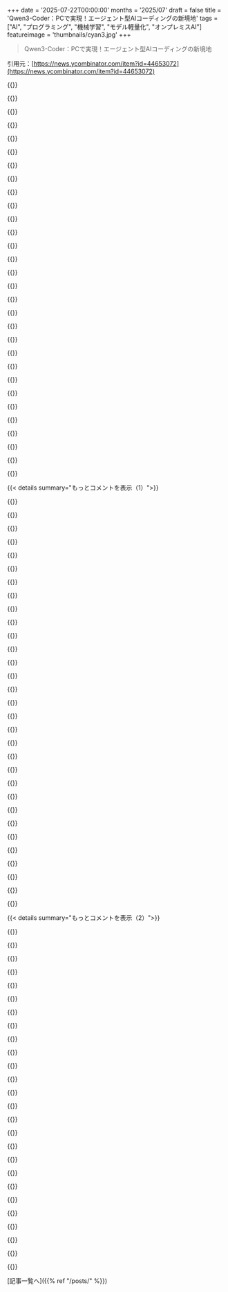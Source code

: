 +++
date = '2025-07-22T00:00:00'
months = '2025/07'
draft = false
title = 'Qwen3-Coder：PCで実現！エージェント型AIコーディングの新境地'
tags = ["AI", "プログラミング", "機械学習", "モデル軽量化", "オンプレミスAI"]
featureimage = 'thumbnails/cyan3.jpg'
+++

> Qwen3-Coder：PCで実現！エージェント型AIコーディングの新境地

引用元：[https://news.ycombinator.com/item?id=44653072](https://news.ycombinator.com/item?id=44653072)




{{<matomeQuote body="2bitから8bitのGGUFをローカル向けに作ってるよ！1時間くらいでHugging Faceに上がるはず。24GB GPUと128-256GB RAMでの動かし方は、ここのドキュメントを見てね: https://docs.unsloth.ai/basics/qwen3-coder" userName="danielhanchen" createdAt="2025/07/22 22:40:56" color="#38d3d3">}}




{{<matomeQuote body="2bit量子化って、マジでちゃんと動くの？俺が試したやつは全部ダメだったけど、4bit以上ならバッチリだったんだ。もし超巨大モデルで動くとしても、4bitや5bit量子化の少し小さいモデルより本当に良いのか、疑問だな。" userName="gnulinux" createdAt="2025/07/23 05:45:18" color="">}}




{{<matomeQuote body="Unslothのダイナミック量子化は純粋な2bitじゃないんだよ。2, 3, 4, 5, 6、時々8bitの混合なんだ。重要な層は8bitや6bitで、そうじゃない層は2bitって感じ！詳しいことはこのドキュメント見てね: https://docs.unsloth.ai/basics/unsloth-dynamic-2.0-ggufs" userName="danielhanchen" createdAt="2025/07/23 05:52:40" color="#785bff">}}




{{<matomeQuote body="どの層が重要かって、どうやって決めてるの？" userName="CMCDragonkai" createdAt="2025/07/23 06:02:55" color="">}}




{{<matomeQuote body="もし差し支えなければ、Qwen3-Coderをダイナミックに量子化するのに、どんなリソースと時間がかかったか教えてくれない？" userName="PeterStuer" createdAt="2025/07/23 08:58:55" color="">}}




{{<matomeQuote body="高品質データを100万〜300万トークン以上使うから、キャリブレーションデータセットでimatrixを計算するのに数時間かかるよ。それから、どの層をより高ビットで量子化するか決めるんだけど、これにも時間がかかるね。量子化の作成も数時間かかるし、アップロードにも時間がかかる！全体で最低8時間くらいかな。" userName="danielhanchen" createdAt="2025/07/23 09:24:07" color="#ff33a1">}}




{{<matomeQuote body="コーディング用のTransformerモデルはSaaSが強いから、自己ホスト型は諦めてたんだけど、これならまた挑戦してみようかな。llama.cppってPCIe4経由で複数のGPU（RTX 3090、NVLinkなし）をサポートしてる？俺のマシンは32CPUコア、256GB RAMなんだ。" userName="PeterStuer" createdAt="2025/07/23 08:48:47" color="">}}




{{<matomeQuote body="AI研究者じゃないから常識かもだけど、最近量子化の動画見て疑問に思ったんだ。重要なとこは精度上げて、そうじゃないとこは下げることでモデルを圧縮できるのかって。あと、どの部分が重要かどうやって決めるのかもね。これが既に実現されてるって知れて嬉しいし、モデル”圧縮”が次のホットトピックになるんじゃないかな。" userName="blensor" createdAt="2025/07/23 07:52:43" color="">}}




{{<matomeQuote body="量子化をするのに、どんなクラスターを使ってるの？まさかガレージの3090一枚のマシンじゃないよね。" userName="jychang" createdAt="2025/07/23 10:47:24" color="">}}




{{<matomeQuote body="Unslothの量子化は主要モデルのバグ修正に関わってるから使ってるってさ。説得力あるでしょw でもこのアプローチ、マジで動くなら仕組みをもっと知りたいね。" userName="menaerus" createdAt="2025/07/23 08:50:05" color="">}}




{{<matomeQuote body="そうそう、お前の考えは全く正しいぜ！モデルを単純に2bitとか4bitに量子化するんじゃなくて、賢くやるべきなんだよ！" userName="danielhanchen" createdAt="2025/07/23 09:24:52" color="">}}




{{<matomeQuote body="このモデルの実行速度はDDR4かDDR5 RAM次第だってさ。3090を2枚持っても1枚しか使わないし、MoEの重みを置いても速度アップは＜5%だって。Qwen3 Coder 480Bは261GBとか276GBで全部RAMに置くから、RAMの帯域幅がボトルネックになるぞ。デュアルCPUでDDR5 RAM 24チャンネルとかのワークステーションじゃないと厳しいかもね。" userName="jychang" createdAt="2025/07/23 10:24:24" color="#ff5733">}}




{{<matomeQuote body="ホントにバグを修正したんだぜ！Gemmaのバグをいくつか直したし、勾配蓄積バグ、PhiやLlamaのバグなんかもね！詳細はこっちのブログ記事を見てくれ！<br>https://unsloth.ai/blog/reintroducing" userName="danielhanchen" createdAt="2025/07/23 09:26:39" color="#ff33a1">}}




{{<matomeQuote body="いやいや、絶対違うって！俺はスポットクラウドインスタンスを使ってるからな！" userName="danielhanchen" createdAt="2025/07/23 13:28:21" color="">}}




{{<matomeQuote body="ダイナミックウェイトのアプローチが、バグ修正とどう関係するんだ？どれもその技術とは関係なさそうに見えるんだけど。" userName="menaerus" createdAt="2025/07/23 09:32:44" color="">}}




{{<matomeQuote body="でもさ、3090でこの量子化モデルをちゃんと動かせるの？もしできるなら、詳しいやり方教えてほしいな。前に投稿したガイドは俺には難しすぎたんだよ！" userName="sleight42" createdAt="2025/07/23 21:02:22" color="#ff5733">}}




{{<matomeQuote body="どれを2bitにして、どれを4bitにするか、どうやって選んでるの？それって秘密なの？それとも公開されてるの？" userName="qxfys" createdAt="2025/07/23 14:25:39" color="#45d325">}}




{{<matomeQuote body="ブログでざっくり書いたし、論文もいくつかリンクしてるよ！こっちにも書いたから見てくれ！<br>https://unsloth.ai/blog/dynamic-4bit<br>アクティベーションと重みの量子化誤差を検査する必要があるんだよ！" userName="danielhanchen" createdAt="2025/07/23 06:34:08" color="#ff33a1">}}




{{<matomeQuote body="確かにな！<br>あれ、ガイドって長すぎ？このセクション https://docs.unsloth.ai/basics/qwen3-coder-how-to-run-locall... を見ると、3090で動かす方法が載ってるよ。" userName="danielhanchen" createdAt="2025/07/23 23:27:43" color="#ff5c5c">}}




{{<matomeQuote body="あ、これについてここに書いたんだよね: https://docs.unsloth.ai/basics/unsloth-dynamic-2.0-ggufs <br>将来的に彼ら向けにスクリプトを提供するかも！" userName="danielhanchen" createdAt="2025/07/24 22:42:58" color="">}}




{{<matomeQuote body="ああ、ごめん、勘違いしてた。<br>ダイナミッククオンツを計算するときは、固定モデルでやらないといけないんだ！<br>例えばPhi 3だと文末トークンが間違ってたし、Llama 4だとRoPEの問題を修正したんだ（https://github.com/ggml-org/llama.cpp/pull/12889）。<br>まず修正しないとキャリブレーションが正しく行われないんだよ。" userName="danielhanchen" createdAt="2025/07/23 10:22:40" color="#785bff">}}




{{<matomeQuote body="256GB RAMと16GB VRAMで、かろうじてでも使えるパフォーマンスで動かす方法ってあるかな？" userName="jdright" createdAt="2025/07/23 02:36:36" color="">}}




{{<matomeQuote body="返信ありがとう！<br>ADHD持ちでさ、Koboldでしかローカル実行したことないんだ。DIY AIは素人だから、正直ちょっと迷子になってるよ。" userName="sleight42" createdAt="2025/07/24 22:06:51" color="">}}




{{<matomeQuote body="アップロードありがとう！<br>HNスレッド見つける前からQwen3-CoderのUnslothドキュメントを読んでたよ。<br>8x H200 DGXシステムで8ビットまたは16ビット版を動かしたら、どれくらいのスループットを期待できるかな？" userName="ashvardanian" createdAt="2025/07/24 10:33:09" color="#785bff">}}




{{<matomeQuote body="なるほど、あなたのやり方はバニラモデルに何かしら修正を加えないと機能しないってことだね。<br>俺が知りたいのは、そのアプローチそのものなんだ。なんで、どうやって機能するの？" userName="menaerus" createdAt="2025/07/23 11:29:44" color="">}}




{{<matomeQuote body="ドキュメントにタイプミスがあるみたいだよ。「推奨コンテキスト: 65,536トークン（増加可能）」ってなってるけど、公式ドキュメントでは「適切な出力長: ほとんどのクエリで65,536トークンの出力長を推奨します。これはInstructモデルに適しています。」ってなってるから、これは推奨トークン出力のことだね。" userName="mathrawka" createdAt="2025/07/22 22:53:51" color="#785bff">}}




{{<matomeQuote body="ダニエル、ありがとう。異なる量子化の違いについて、何か良い情報源を知らない？" userName="tomdekan" createdAt="2025/07/24 11:31:54" color="">}}




{{<matomeQuote body="そうだよ！3bitや4bitでもいけるかも！llama.cppにはMoEオフロードがあるから、GPUがアクティブなエキスパートと非MoEレイヤーを保持して、VRAMは16GBから24GBで済むんだ！やり方については、このセクションで書いたよ：https://docs.unsloth.ai/basics/qwen3-coder#improving-generat..." userName="danielhanchen" createdAt="2025/07/23 02:53:24" color="#ff5c5c">}}




{{<matomeQuote body="＞ Qwen3-Coderは複数のサイズで利用可能だけど、まずは最もパワフルなバリアントを紹介できて嬉しいよ。<br>僕は小さいサイズに一番興奮してるんだ。だって、時々そこそこ使えるコードを書ける、ローカルで動かせるモデルに興味があるし、もうすぐそこまで来てると思うからね。しばらくの間は、自分で現実的にホストできないような大きいモデルを”呼ぶ”必要が出てくるだろうけど、そのために高品質なオープンウェイトモデルの選択肢があるのは嬉しいよ。それから、小さいオープンウェイトモデルを遊ぶことで、その大きいバージョンへのアクセスをレンタルするってアイデアも好きだな。Qwenチーム、このリリースおめでとう！試すのが楽しみだよ。" userName="pxc" createdAt="2025/07/22 22:51:30" color="#38d3d3">}}




{{<matomeQuote body="小さいモデルが、大きいモデルに勝ることはないよ。大きいモデルの方がより多くのことを知っていて、より賢いんだ。小さいモデルも賢くなるけど、そうなると大きいモデルも賢くなるからね。HNは変だよ。一時期は最も技術的な人たちを見つけた場所だったのに、LLMに関してはRedditの方が詳しい人たちが多い気がする。たくさんの人が巨大なモデルを動かしてるし、調べてみれば、現実的に自分でホストできるってわかるよ。" userName="segmondy" createdAt="2025/07/23 00:06:15" color="">}}




{{< details summary="もっとコメントを表示（1）">}}

{{<matomeQuote body="＞ 小さいモデルは、大きいモデルに勝ることはないよ。だけど、大きいモデルに匹敵する必要はないんだ。特定のタスクに対して十分良いならそれでいいんだから！<br>これは、言語モデルが得意なこと、例えば翻訳を見ればもっと明らかだよ。翻訳には超巨大なモデルは必要ないし、実際、リアルタイムで何かをしたり、モバイルデバイスで動かせることが、精度が少し上がるよりも重要なアプリケーションもあるから、小さいモデルの方が好ましい場合もあるんだ。それから、幻覚の問題があるから、もっと首尾一貫してウェブ検索クエリで何を”知って”書くかという知識以上のものは、”知識豊富な”LLMをあまり価値あるものだとは思わないな。誰かのクラウドハードウェアでホストされているプロプライエタリなSOTAモデルでさえ、IMEが”即興で”答えることを望むことはまずないよ。ほとんどの場合、間違っているからね！（たぶん、仕事が最も人気のあるライブラリや言語に焦点を当てている他の人たちにとっては違うのかもしれないけど、わからないな。）もし使うLLMが実行時に常にドキュメントを参照するつもりなら、その知識の差はそれほど重要じゃないかもしれないね—要約は、コードを書くことや”推論”よりも、言語モデルにとってずっと簡単なことのように思えるよ。<br>つまり、こういうことだ：<br>もちろん、大きい方が良い！だけど、いくつかのタスクでは、僕のニーズはまだ小さいモデルの能力の天井以下だし、そこがローカル利用に焦点を当てている理由だよ。今のところ、それは主にコーディングとは全く別の言語中心のタスク（翻訳、文字起こし、TTS、たぶん要約）だ。今日のシンプルなコーディングタスク（例えば、気の利いたオートコンプリート、”ゴーストテキスト”スタイル）も含まれるかもしれないね。より洗練されたタスク（例えば”バイブコーディング”とか？）では、大きいモデルの方がまだ好ましいとしても、いつかはもっと実質的なプログラミングタスクが含まれるようになることを期待するのは妥当だと思うよ。<br>もしすごく楽しめたら、1年か2年後には、実際に大きいモデルを動かせるマシンを組んでみようかな。 :)" userName="pxc" createdAt="2025/07/23 00:42:11" color="#38d3d3">}}




{{<matomeQuote body="＞ 僕は小さいサイズに一番興奮してるんだ。だって、時々そこそこ使えるコードを書ける、ローカルで動かせるモデルに興味があるし、もうすぐそこまで来てると思うからね。<br>僕も同じく、通常のQwen3-30B-A3BはL4 GPUを2枚使うとかなりうまく動いたんだ（60トークン/秒、VRAM48GB）。これはクラウドの選択肢が許されないオンプレミスでの使用には十分だけど、似たようなコード特化モデルが欲しいね。RooCodeのようなツール呼び出しが、通常のモデルではうまく機能しなかったからさ。そういう状況では、クラウドとオンプレミスの比較じゃなくて、オンプレミスか、それとも何もないか、なんだ。" userName="KronisLV" createdAt="2025/07/23 06:34:03" color="#785bff">}}




{{<matomeQuote body="ggerganov’s llama vscodeプラグインを小さい2.5モデルでM3 Maxで使ってるんだけど、それがすごくいい感じに動くんだ。" userName="larodi" createdAt="2025/07/23 07:17:45" color="#785bff">}}




{{<matomeQuote body="現在、みんなの目標は、すべてを支配する一つのマスターモデルを作ることだから、あまり特化は進んでないね。もし言語特化モデルを作れたら、小さいモデルがどれだけ効率的になるかと思うと気になるな。32BのJava Coderが、汎用的な32B CoderよりもJavaのコーディングにはるかに優れるってのは、直感的に明らか（だから間違ってるかも？）な気がするんだけどね。" userName="LinXitoW" createdAt="2025/07/23 15:01:46" color="#ff5c5c">}}




{{<matomeQuote body="コーディングに関しては、みんなちょっとでも良いモデルのためなら、かなり高いお金を払う気があるみたいだね。" userName="conradkay" createdAt="2025/07/23 02:27:08" color="">}}




{{<matomeQuote body="devstralを試してみてよ。FP8ならVRAM48GBに収まるはずだよ。24Bのローカルモデルとしては驚くほど良かったし、clineやrooとも相性が良いんだ。あまり詰まったりすることもないし、ほとんどのことがうまくいく（サイズを考えればね）。" userName="NitpickLawyer" createdAt="2025/07/23 07:18:52" color="#45d325">}}




{{<matomeQuote body="LLMの情報ってRedditにめっちゃあるんだね。すごく面白いよ。おすすめのサブとかスレッドある？教えてほしいな、ありがとう。" userName="nico" createdAt="2025/07/23 00:10:28" color="">}}




{{<matomeQuote body="Mistralモデルは結構いいと思うけど、4-bit量子化版でも秒間16トークンくらいしか出なくて、MoEオプションに比べたらかなり遅いね。OllamaをvLLMに替えて、どうなるか試してみるべきかな。" userName="KronisLV" createdAt="2025/07/23 08:16:16" color="">}}




{{<matomeQuote body="Javaコーダーのアイデアには反論するよ！Javaコードは特定の書き方やビジネス領域に偏ってるから、そこから外れると学習データが足りなくて苦労するかもね。CやGoを入れるとIoTとかネットワーキングとか、もっと幅広いドメインのデータに触れられるから良いよ。言語特化よりドメイン特化のモデルの方が役立つかもね！" userName="californical" createdAt="2025/07/23 15:57:02" color="#45d325">}}




{{<matomeQuote body="ローカルとリモートの問題は、お金の問題だけじゃなくて、コンプライアンスとプライバシーの方が重要だよ。" userName="omeid2" createdAt="2025/07/23 02:44:12" color="">}}




{{<matomeQuote body="LLMが質問に対してすぐにWeb検索するの、マジで嫌いなんだよね。自分でできるし、それで解決しないからLLMに聞いてるのにさ。俺とモデルに聞く目的が全然違うんだろうね。俺は人間にも聞いても分からない超複雑なことを聞いてるから。" userName="saurik" createdAt="2025/07/23 04:44:23" color="">}}




{{<matomeQuote body="Qwen3-30B-A3Bは翻訳やASRの書き起こし修正にめちゃくちゃ役立つよ。ちょっと直訳っぽいけど、他のアプリの自動翻訳より全然良いし、ネットワーク遅延がないから超速いんだ！ローカルで使うと、中国の歴史とか文化の質問にも使えるから面白いよ。他の地域のモデルと答えを比較するのも楽しいね！" userName="pxc" createdAt="2025/07/23 15:50:50" color="#785bff">}}




{{<matomeQuote body="普段どんなプログラミング言語を使ってるの？書いたコードはどのくらい残してる？足場として使ってほとんど書き直してるの？それとも、ほとんどそのまま使ってる感じ？" userName="pxc" createdAt="2025/07/23 16:20:15" color="">}}




{{<matomeQuote body="モデルが単発のWeb検索しかしないのは、がっかりするよね。もっと色々検索して要約したり、検索ワードを調整したりしてほしいな。公式ドキュメントで分かることはLLMに聞かないし、基本RTFMだよ。LLMにコード書かせる時もWeb検索させるけど、結局スタイルにこだわりがあるからほとんど書き直してるね。" userName="pxc" createdAt="2025/07/23 17:05:23" color="#ff33a1">}}




{{<matomeQuote body="大きいLLMって、ツールとか関数を使って便利になってるじゃん？オープンソースもきっと、コーディング用の良いツールとか関数をそのうち提供するようになるよ。" userName="Eggpants" createdAt="2025/07/23 01:27:13" color="">}}




{{<matomeQuote body="M1 Maxで64GBのメモリ積んでるんだけど、このVSCodeプラグインは使ったことないな。試すべきかな？URLはhttps://github.com/ggml-org/llama.vscode。これ、エージェントモードっていうよりコード補完用っぽいんだけど。" userName="kimsia" createdAt="2025/07/26 12:35:18" color="">}}




{{<matomeQuote body="JetBrainsはMellumモデルでオートコンプリートを実現してるよ。https://ollama.com/JetBrainsfine tunedのやつは、ゼロから作ったんじゃなくて、微調整したモデルを使ってるんだ。" userName="1899-12-30" createdAt="2025/07/23 20:20:49" color="#ff5c5c">}}




{{<matomeQuote body="自然言語でも、単一言語の学習データだけに集中しても、ターゲット言語でより良い文章が書けないってこと、あるんじゃないかな？" userName="pxc" createdAt="2025/07/23 16:05:36" color="">}}




{{<matomeQuote body="「リアルタイムで動かせるとか、モバイルデバイスで動かせるとかの方が、ちょっとした精度向上より大事なアプリケーションもあるから、小さいモデルの方がいい場合もあるよ」ってのは、まさに「最高のカメラは君が持ってるカメラだ」って話に似てるね。大きいモデルはHTTPリクエスト一つで使えるけど、ローカルで動かしたい理由はたくさんある。ネットがなくても使えるってのが一番の理由じゃないかな。" userName="bredren" createdAt="2025/07/23 03:47:19" color="#ff33a1">}}




{{<matomeQuote body="これらのモデルって、みんな翻訳に適してるし、それが一番得意だよね。アーキテクチャがSeq2Seqを受け継いでるし、オリジナルのTransformerだってGoogle翻訳のために作られたんだから。" userName="larodi" createdAt="2025/07/23 07:19:06" color="#45d325">}}




{{<matomeQuote body="OllamaからvLLMに切り替えてみて、どうなるか試さないとね。それが原因かも。ggufは遅いし、4bitならAWQ、最高品質ならfp8がいいよ（特に君のGPUがAdaアーキテクチャなら）。vLLMはTensor Parallelにもバッチ推論にも優れてるし、エージェント型のやつだと並列で複数クエリを処理できるからね。うちは2x A6000（古いやつ、Adaじゃない）でdevstral fp8を動かしてるけど、Marlinカーネルでもセッションあたり生成は毎秒35～40トークン、入力は2～3kトークンくらい出るし、並列で6人くらいなら同時に使えるよ。L4が2枚ならその半分くらいだけど、Ada GPUだから生成はもっと速くなるはずだよ（fp8ネイティブサポートだしね）。" userName="NitpickLawyer" createdAt="2025/07/23 08:22:39" color="#45d325">}}




{{<matomeQuote body="俺にとっては、より高いレベルでの独立性と自由の感覚も大事なんだ。特にテック業界がAIのhypeでイカれてる今、なんか大きなプロプライエタリなモデルをいじってても、普通のいじり屋の喜びって感じられないんだよね。推論時にもっといじれて、使ってるツールをもっとコントロールできて、モデルがどう動くかをもっと学べて、真のオープンソースに近ければ近いほど、面白くて楽しい技術をいじる時の子供みたいな喜びを取り戻せるんだ。たとえその技術が根本的に欠陥があったり、限界があったり、過剰に宣伝されてたりしてもね。" userName="pxc" createdAt="2025/07/23 17:12:32" color="#785bff">}}




{{<matomeQuote body="「HNは変だよね。前は一番技術的な人たちを見つけた場所だったのに、LLMに関しては今Redditで見つけるんだ」って話、この意見を責めたいのかな？だって彼の視点は俺には納得できるもん。128GBのMacBookでそこそこ大きいモデルは動かせるけど、巨大なのは無理だし、2Bの量子化モデルでさえリソース食いすぎるしね。だから、コストとか情報の機密性、利便性、バッテリー残量とか、いろんな要素に応じてローカルとリモートを使い分けてるよ。大きいモデルの方が性能はいいけど、小さいのでも十分なことってよくあるんだ。" userName="mlyle" createdAt="2025/07/23 02:22:55" color="#ff33a1">}}




{{<matomeQuote body="言語はJS/TS、C/C++、Shader Code、それにESP Arduinoのコードをいくつか使ってるよ。定型句とかCSSはあんまり気にしてないけどね。なんだかIntelliSenseでタブ補完をステップバイステップでやってる感じにすごく似てるけど、もっと拡散的な感じだ。でも俺のツールセットはエージェント型とオートコンプリートの混合で、どっちか100%ってわけじゃない。アーキテクチャを明確に意識して、コードの大部分を読んで、コードの各部分を自分の好きなように保つことで、実際にコードを所有するようにしてるんだ。" userName="larodi" createdAt="2025/07/25 19:45:30" color="">}}




{{<matomeQuote body="もっと専門的で、学習コーパスが集中してる小さいモデルに興味あるな。bashスクリプト専用のモデルとか、Clojureモデル、Zigモデルとかね。" userName="y1n0" createdAt="2025/07/23 02:33:12" color="#38d3d3">}}




{{<matomeQuote body="みんなAI動かしてるけど、金持ちばかりじゃん。俺は100万～200万円もかけられないよ。480Bモデル動かすのにそれくらい必要で、しかもその値段だと古いハードで遅いし。いい環境はもっと高いしね。だから小さいモデルでいいや。大きいモデルはいいけど、進化早いから半年〜1年遅れるくらいなら200万円払う価値はないね。" userName="wkat4242" createdAt="2025/07/23 02:26:52" color="#ff33a1">}}




{{<matomeQuote body="小さいモデルは、将来の大きなモデルじゃなくて、今ある大きなモデルくらいの性能になればそれで十分なんだよ。" userName="BriggyDwiggs42" createdAt="2025/07/23 01:49:09" color="">}}




{{<matomeQuote body="小さくて安くて速いモデルって需要あるよね。AlphaEvolveの論文で驚いたんだけど、彼らはアイデア生成のスピードを最優先するために、めちゃくちゃFlashモデルに頼ってたんだ。" userName="ants_everywhere" createdAt="2025/07/23 03:15:26" color="#785bff">}}




{{<matomeQuote body="”qwen-code”アプリって、Gemini-CLIのフォークっぽいね。<br>https://github.com/QwenLM/qwen-code<br>https://github.com/QwenLM/qwen-code/blob/main/LICENSE<br>OSSのCCクローンがいつか統合されるといいな。記事にも”Qwen Code”はGemini Codeのフォークって書いてあったし。" userName="flakiness" createdAt="2025/07/22 22:36:09" color="#38d3d3">}}




{{<matomeQuote body="Gemini CLIチーム、オープンソースにしてくれてマジ感謝（Claudeと違ってさ）。しかもQwenみたいな新しいモデルに簡単に調整できるのもすごい。<br>他のモデルも最初からサポートしてくれたら最高だよね。そしたらみんなフォークしなくて済むし。" userName="mkagenius" createdAt="2025/07/23 07:26:13" color="#ff5c5c">}}

{{</details>}}




{{< details summary="もっとコメントを表示（2）">}}

{{<matomeQuote body="最近よくあるのが、大企業が最初のツールをすごい急いで出すんだけど、質が悪くて（Gemini CLIもそう）、あとはOSSエコシステムにバグ直しを任せるってパターンだよね。バックエンドは非公開だから、アプリが彼らのベストショットなんだ。で、時間が経つと企業が手柄を独り占めして、貢献者みんなが評価されるわけじゃないんだよ。" userName="nicce" createdAt="2025/07/23 08:48:53" color="">}}




{{<matomeQuote body="最近Jetbrainsの公式Kotlin MCP SDKを使ってみたんだけどさ、デフォルトと違うURLだとMCPエンドポイントを動かせなかったんだよね…。めちゃくちゃハードコードされた仮定があったみたい。" userName="gavinray" createdAt="2025/07/23 10:32:25" color="#ff5c5c">}}




{{<matomeQuote body="”彼らはハードコードされた仮定をたくさん作っていた”って？いや、単にその方がずっと速いからだよ。設定オプションを追加するにはテストとか入力処理がもっといるし。後で本当に必要としてる人がPRくれたら受け入れればいいんだから、自分の時間を節約できるじゃん。" userName="nicce" createdAt="2025/07/23 12:38:20" color="">}}




{{<matomeQuote body="”あとはOSSエコシステムに問題を直させる”って？それってOSSのまさに半分の意味だし、俺はそれで全然OKだよ。" userName="mkagenius" createdAt="2025/07/23 20:07:25" color="">}}




{{<matomeQuote body="今は基本的にClaude-codeをメインに使ってるけど、重い思考処理はZen MCP経由でOpenAIとかGemini Proに任せてるよ。Zenがサポートしてるから、Gemini-CLIを使うこともできるな。Qwen-coderがGemini-CLIベースなら、サポート追加も簡単だろうし。" userName="rapind" createdAt="2025/07/22 22:41:36" color="#38d3d3">}}




{{<matomeQuote body="Zen経由でGeminiを使うのってどうだった？俺はZenじゃなくて、普通のチャットでGeminiを直接使ってたんだ。最初はClaudeより競争力のある大きなコンテキストを作って、それから詳細な計画やパッチをGeminiに持っていってフィードバックをもらってたんだけど、すごくいい結果が出たんだよね。MCP経由だと、Geminiを完全に制御した時みたいな集中した結果は得られないだろうって思ってたし、MCP経由でCCとインターフェースすると、そっち側でもコンテキストを使っちゃうだろうしね。" userName="bredren" createdAt="2025/07/23 00:33:51" color="#45d325">}}




{{<matomeQuote body="俺は主にアーキテクチャの計画に使うよ。もっと情報が欲しい時とか、Claudeに情報を与えたい時とかね。3つのAIの頭を使う方がいいような、もっと難しい問題に役立つよ。" userName="rapind" createdAt="2025/07/23 06:12:29" color="#ff5733">}}




{{<matomeQuote body="他のモデルに仕事を振り分けるメリットって何？何か目立った違いあるの？" userName="apwell23" createdAt="2025/07/23 02:07:23" color="">}}




{{<matomeQuote body="トップティアモデルが別のモデルの作業をレビューすると、すごいメリットがあるんだよ。例えば、一つのモデルを何ターンもかけていいとこまで持っていって、それから2つ目のモデルに最初の結果を“レッドチーム”として見てもらうんだ。それをコンテキストごと最初のモデルに戻すんだよね。これは特に複雑なシステムの大きな計画で役立つよ。詳細な計画があっても、Claudeのコードが“スタック”して、同じことを何度も繰り返すように見えるのは珍しくないんだ。そういう時は、すぐに止めてCCに現在の問題と試した解決策を“詳細な技術ブリーフィング”として要約させなよ。それからCCに問題に関連する全てのファイル（テストも含む）をリストアップさせて、そのブリーフィングと全ファイルを2つ目のLLMに提供するんだ。これは、Geminiに複数のターンでコンテキストを入れる必要があるような大きなコンテキストに特にいいね。コンサルティングしているモデルには、コンテキストの追加が終わったって言うまでフィードバックを待ってもらえばいいんだ。そしたら、CCが詰まってる細かいステップに直接集中しなくても、詳細な解決策がポンって出てくるんだ。君は高レベルに留まれるってわけ。大抵の場合、CCはすぐに治ってタスクを終えるよ。これは、計画モードに切り替えて計画の調整をする絶好の機会だね。Claudeに、既に達成したことを含めた詳細な計画の更新を出力させて、それをまたコンサルティングモデルに送るんだ。もし事前に詳細なシステム仕様書を作っていたら（CCも元々それに基づいて作業していたはず）、コンサルティングモデルにこれまでの作業と次の計画ステップをレビューしてもらうことができるよ。必然的にコンサルティングモデルはCCのこれまでの作業や計画を改善するための提案をしてくるだろうね。それを送り返せば、素晴らしい結果が得られるよ。" userName="bredren" createdAt="2025/07/23 03:54:11" color="#ff5c5c">}}




{{<matomeQuote body="俺たちは2024年後半にRA.Aidっていうエージェントツールを出荷したんだ。これはaiderが始めたもののエージェント的進化版だよ。主な焦点は、1) CLIファーストであること、そして2) 本当にオープンソースコミュニティであることだったんだ。うちにはフルコミットアクセスを持つ5人の独立したメンテナーがいるんだよ—彼らは同じ組織や団体出身じゃない（免責事項：一人は俺のスタートアップGobiiに入ってくれたけど、そこではウェブブラウジングエージェントに取り組んでるんだ）。誰かCCとの比較をしてくれると嬉しいな。でも、俺の経験では、CursorとかWindsurfとか他のエージェント型コーディングソリューションとは互角に戦えてるよ。でも、そうだな、特定の大きな会社やモデルに縛られない、正規のFOSSソリューションが本当に必要だよね。" userName="ai-christianson" createdAt="2025/07/22 23:24:32" color="#45d325">}}




{{<matomeQuote body="＞これらのOSS CCクローンがいつか収束したらいいな。俺の意見だと、カスタムCLIのポイントは、各モデルがツールコールを異なる方法で扱うようにトレーニングされているってことなんだよね。俺の経験では、ツールコールのパフォーマンスはめちゃくちゃ違うんだ（最近は収束し始めてるけど）。モデルと性能がコモディティ化されて、俺たちがその段階に達するまで、収束は意味がないと思うよ。" userName="chartered_stack" createdAt="2025/07/23 08:47:05" color="#45d325">}}




{{<matomeQuote body="Claude Codeもサポートしてるんだね。でも、俺の理解ではClaude CodeってクローズドソースでClaude APIエンドポイントしかサポートしないはずだけど、どうやって動かしてるの？" userName="mrbonner" createdAt="2025/07/22 22:54:42" color="">}}




{{<matomeQuote body="Claude CodeってクローズドソースでClaude APIエンドポイントしかサポートしないはずだけど、どうやって動かしてるの？<br> 環境変数`ANTHROPIC_BASE_URL`をOpenAI互換のエンドポイントに設定して、`ANTHROPIC_AUTH_TOKEN`にそのサービスのAPIトークンを設定するんだよ。俺はMoonshotのKimi-K2でClaude Codeを問題なく使ったよ[1]。<br> Claude Code Routerとか、CCをいろんなモデルにルーティングするための似たようなアプリもあるよ[2]。<br> [1]: https://platform.moonshot.ai/<br> [2]: https://github.com/musistudio/claude-code-router" userName="alwillis" createdAt="2025/07/22 23:23:51" color="#ff5c5c">}}




{{<matomeQuote body="なるほど。ありがとう！<br> これってAWS Bedrockでも動くの？それともプロキシを使わないとダメかな？" userName="mrbonner" createdAt="2025/07/23 01:31:30" color="">}}




{{<matomeQuote body="BedrockはClaude Codeで公式にサポートされてるよ。" userName="jimmydoe" createdAt="2025/07/23 03:34:45" color="#785bff">}}




{{<matomeQuote body="比較してどれくらい良いの？これは面白い、まさに”リンゴとリンゴ”の比較って感じだね。" userName="Zacharias030" createdAt="2025/07/23 02:00:01" color="">}}




{{<matomeQuote body="ClaudeはOpenAI互換のAPIを使ってるよ。Claude CodeはベースURLやトークンを変える環境変数に対応してるんだ。" userName="vtail" createdAt="2025/07/22 23:01:10" color="#ff33a1">}}




{{<matomeQuote body="いや、違うよ。ClaudeはAnthropic APIを使ってる。anthropic2openAPIプロキシを動かす必要があるんだ。" userName="segmondy" createdAt="2025/07/23 00:11:38" color="#45d325">}}




{{<matomeQuote body="ありがとう、修正するよ。<br>追記：o3がこのトピックについてどう考えてるかはこちらだよ: https://chatgpt.com/share/688030a9-8700-800b-8104-cca4cb1d0f..." userName="vtail" createdAt="2025/07/23 00:45:00" color="#45d325">}}




{{<matomeQuote body="openrouterのどのモデルでもCCで使えるよ。このGitHubリポジトリ経由でね: https://github.com/musistudio/claude-code-router" userName="Imanari" createdAt="2025/07/23 02:41:33" color="#45d325">}}




{{<matomeQuote body="自分のプロジェクトPlandex[1]も紹介しとくね。これはClaude Codeより前からあって、複数のプロバイダ（Anthropic、Google、OpenAI）のモデルを組み合わせてるんだ。オープンソースやローカルモデルも使えるよ。特に大規模なコンテキストや多くのステップがある長いタスクに焦点を当ててるんだ。<br>1 - https://github.com/plandex-ai/plandex" userName="danenania" createdAt="2025/07/23 02:03:54" color="#ff5733">}}




{{<matomeQuote body="自分のエージェントの効率や成功率を何かと比較して測定したことある？気になるんだ。たくさんのコーディングエージェントがあるから、それはみんなが選ぶのに役立つだろうね。" userName="esafak" createdAt="2025/07/23 04:00:06" color="#ff33a1">}}




{{<matomeQuote body="今それに取り組んでるよ。Plandexはすでに代替案と比べて長期間のタスクでうまく機能してるから、リリース時には比較結果も含む予定だよ。" userName="danenania" createdAt="2025/07/23 05:13:55" color="#45d325">}}




{{<matomeQuote body="Plandexにはサブエージェントやスウォームみたいな機能がある？CCだとサブエージェントに分散させるのがコンテキストを管理する唯一の方法だってわかったんだけど、別のモデルをサブエージェントとして他の作業をレビューさせたいんだ。" userName="carderne" createdAt="2025/07/23 10:54:26" color="#38d3d3">}}




{{<matomeQuote body="内蔵のブランチ機能があるよ。これで好きなだけ関連タスク間でコンテキストを共有できるんだ: https://docs.plandex.ai/core-concepts/branches" userName="danenania" createdAt="2025/07/25 16:13:15" color="#785bff">}}

{{</details>}}



[記事一覧へ]({{% ref "/posts/" %}})
